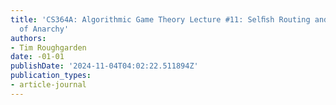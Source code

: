 ```yaml
---
title: 'CS364A: Algorithmic Game Theory Lecture #11: Selﬁsh Routing and the Price
  of Anarchy'
authors:
- Tim Roughgarden
date: -01-01
publishDate: '2024-11-04T04:02:22.511894Z'
publication_types:
- article-journal
---
```

